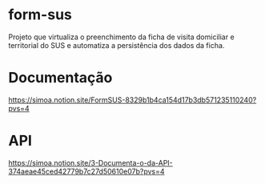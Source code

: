 # form-sus
Projeto que virtualiza o preenchimento da ficha de visita domiciliar e territorial do SUS e automatiza a persistência dos dados da ficha. 

# Documentação
https://simoa.notion.site/FormSUS-8329b1b4ca154d17b3db571235110240?pvs=4

# API
https://simoa.notion.site/3-Documenta-o-da-API-374aeae45ced42779b7c27d50610e07b?pvs=4
